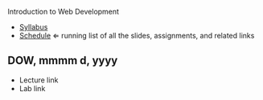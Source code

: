 Introduction to Web Development

- [Syllabus](syllabus.md)
- [Schedule](schedule.md)   &lArr; running list of all the slides, assignments, and related links

## DOW, mmmm d, yyyy

- Lecture link
- Lab link